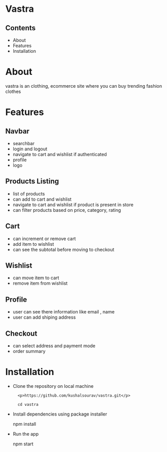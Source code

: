 # Vastra

## Contents
* About
* Features
* Installation


# About 

  vastra is an clothing, ecommerce site where you can buy trending fashion clothes

# Features

## Navbar 

 - searchbar
 - login and logout
 - navigate to cart and wishlist if authenticated
 - profile
 - logo
 
## Products Listing

 - list of products
 - can add to cart and wishlist
 - navigate to cart and wishlist if product is present in store
 - can filter products based on price, category, rating

## Cart

 - can increment or remove cart 
 - add item to wishlist
 - can see the subtotal before moving to checkout

## Wishlist

 - can move item to cart 
 - remove item from wishlist

## Profile
 
 - user can see there information like email , name
 - user can add shiping address
 
## Checkout
  
  - can select address and payment mode
  - order summary
  
  
# Installation
   * Clone the repository on local machine
   
           <p>https://github.com/kushalsourav/vastra.git</p>
           
           cd vastra
           
   * Install dependencies using package installer
        <p> npm install </p>
     
   * Run the app
         <p>npm start</p>

 
  
